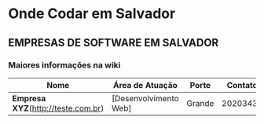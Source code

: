 # Onde Codar em Salvador

## EMPRESAS DE SOFTWARE EM SALVADOR

### Maiores informações na wiki

| **Nome**  | **Área de Atuação**  | **Porte**  |  **Contato**  |
|---|---|---|---|
| **Empresa XYZ**(http://teste.com.br) | [Desenvolvimento Web] | Grande | 20203434 |

